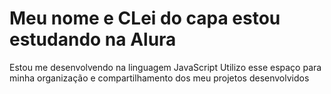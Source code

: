 # Meu nome e CLei do capa estou estudando na Alura
Estou me desenvolvendo na linguagem JavaScript
Utilizo esse espaço para minha organização e compartilhamento dos meu projetos desenvolvidos
